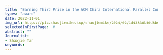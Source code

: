 ```yaml
---
title: "Earning Third Prize in the ACM China International Parallel Computing Challenge (IPCC2022) Finals"
types: "award"
date: 2022-11-01
img_url: https://pic.shaojiemike.top/shaojiemike/2024/02/3d43830b50d8b6bb57af42de1b36fde2.jpg
selectedInFirstPage:  # 
abstract: ""
Journalist:
- Shaojie Tan
KeyWords:
---
```

